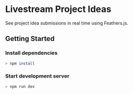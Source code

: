 # Livestream Project Ideas

See project idea submissions in real time using Feathers.js.

## Getting Started

### Install dependencies

```bash
> npm install
```

### Start development server

```bash
> npm run dev
```
